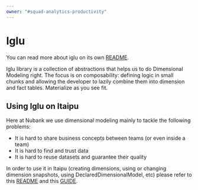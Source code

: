 ```yaml
---
owner: "#squad-analytics-productivity"
---
```


# Iglu

You can read more about iglu on its own [README](https://github.com/nubank/itaipu/blob/master/iglu/README.md).

Iglu library is a collection of abstractions that helps us to do Dimensional Modeling right.
The focus is on composability: defining logic in small chunks 
and allowing the developer to lazily combine them into dimension and fact tables. 
Materialize as you see fit.

## Using Iglu on Itaipu

Here at Nubank we use dimensional modeling mainly to tackle the following problems:

- It is hard to share business concepts between teams (or even inside a team)
- It is hard to find and trust data
- It is hard to reuse datasets and guarantee their quality

In order to use it in Itaipu (creating dimensions, using or changing dimension snapshots, 
using DeclaredDimensionalModel, etc) please refer to this [README](https://github.com/nubank/itaipu/blob/master/src/main/scala/etl/warehouse/README.md) 
and this [GUIDE](https://github.com/nubank/itaipu/blob/master/src/main/scala/etl/warehouse/GUIDE.md#connecting-a-sparkop-to-a-dimension).
